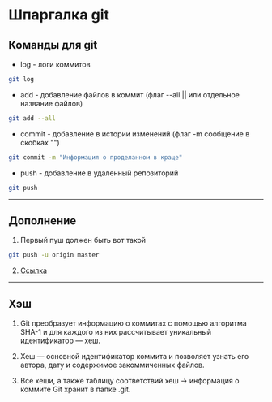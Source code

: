 # Шпаргалка git  

## Команды для git

* log - логи коммитов

```bash
git log
```  

* add - добавление файлов в коммит (флаг --all || или отдельное название файлов)

```bash
git add --all
```  

* commit - добавление в истории изменений (флаг -m сообщение в скобках "")

```bash
git commit -m "Информация о проделанном в краце"
```  

* push - добавление в удаленный репозиторий  

```bash
git push
```

---

## Дополнение  

1. Первый пуш должен быть вот такой

```bash
git push -u origin master
```

2. [Ссылка](https://github.com/Kollo4455 "Мой профиль")

---

## Хэш  

1. Git преобразует информацию о коммитах с помощью алгоритма SHA-1 и для каждого из них рассчитывает уникальный идентификатор — хеш.

2. Хеш — основной идентификатор коммита и позволяет узнать его автора, дату и содержимое закоммиченных файлов.

3. Все хеши, а также таблицу соответствий хеш → информация о коммите Git хранит в папке .git.
